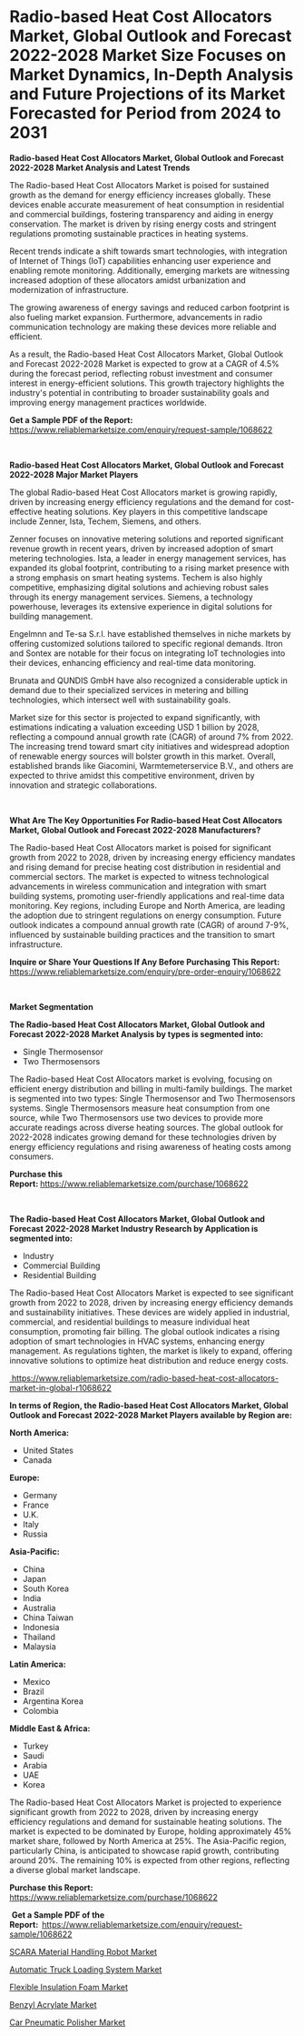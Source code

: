 <p><h1>Radio-based Heat Cost Allocators Market, Global Outlook and Forecast 2022-2028 Market Size Focuses on Market Dynamics, In-Depth Analysis and Future Projections of its Market Forecasted for Period from 2024 to 2031</h1></p><p><strong>Radio-based Heat Cost Allocators Market, Global Outlook and Forecast 2022-2028 Market Analysis and Latest Trends</strong></p>
<p><p>The Radio-based Heat Cost Allocators Market is poised for sustained growth as the demand for energy efficiency increases globally. These devices enable accurate measurement of heat consumption in residential and commercial buildings, fostering transparency and aiding in energy conservation. The market is driven by rising energy costs and stringent regulations promoting sustainable practices in heating systems.</p><p>Recent trends indicate a shift towards smart technologies, with integration of Internet of Things (IoT) capabilities enhancing user experience and enabling remote monitoring. Additionally, emerging markets are witnessing increased adoption of these allocators amidst urbanization and modernization of infrastructure. </p><p>The growing awareness of energy savings and reduced carbon footprint is also fueling market expansion. Furthermore, advancements in radio communication technology are making these devices more reliable and efficient. </p><p>As a result, the Radio-based Heat Cost Allocators Market, Global Outlook and Forecast 2022-2028 Market is expected to grow at a CAGR of 4.5% during the forecast period, reflecting robust investment and consumer interest in energy-efficient solutions. This growth trajectory highlights the industry's potential in contributing to broader sustainability goals and improving energy management practices worldwide.</p></p>
<p><strong>Get a Sample PDF of the Report:&nbsp;</strong> <a href="https://www.reliablemarketsize.com/enquiry/request-sample/1068622?utm_campaign=1615&utm_medium=2&utm_source=Github&utm_content=ia&utm_term=29102024&utm_id=radio-based-heat-cost-allocators-market-global-outlook-and-forecast-2022-2028">https://www.reliablemarketsize.com/enquiry/request-sample/1068622</a></p>
<p>&nbsp;</p>
<p><strong>Radio-based Heat Cost Allocators Market, Global Outlook and Forecast 2022-2028 Major Market Players</strong></p>
<p><p>The global Radio-based Heat Cost Allocators market is growing rapidly, driven by increasing energy efficiency regulations and the demand for cost-effective heating solutions. Key players in this competitive landscape include Zenner, Ista, Techem, Siemens, and others. </p><p>Zenner focuses on innovative metering solutions and reported significant revenue growth in recent years, driven by increased adoption of smart metering technologies. Ista, a leader in energy management services, has expanded its global footprint, contributing to a rising market presence with a strong emphasis on smart heating systems. Techem is also highly competitive, emphasizing digital solutions and achieving robust sales through its energy management services. Siemens, a technology powerhouse, leverages its extensive experience in digital solutions for building management.</p><p>Engelmnn and Te-sa S.r.l. have established themselves in niche markets by offering customized solutions tailored to specific regional demands. Itron and Sontex are notable for their focus on integrating IoT technologies into their devices, enhancing efficiency and real-time data monitoring. </p><p>Brunata and QUNDIS GmbH have also recognized a considerable uptick in demand due to their specialized services in metering and billing technologies, which intersect well with sustainability goals. </p><p>Market size for this sector is projected to expand significantly, with estimations indicating a valuation exceeding USD 1 billion by 2028, reflecting a compound annual growth rate (CAGR) of around 7% from 2022. The increasing trend toward smart city initiatives and widespread adoption of renewable energy sources will bolster growth in this market. Overall, established brands like Giacomini, Warmtemeterservice B.V., and others are expected to thrive amidst this competitive environment, driven by innovation and strategic collaborations.</p></p>
<p>&nbsp;</p>
<p><strong>What Are The Key Opportunities For Radio-based Heat Cost Allocators Market, Global Outlook and Forecast 2022-2028 Manufacturers?</strong></p>
<p><p>The Radio-based Heat Cost Allocators market is poised for significant growth from 2022 to 2028, driven by increasing energy efficiency mandates and rising demand for precise heating cost distribution in residential and commercial sectors. The market is expected to witness technological advancements in wireless communication and integration with smart building systems, promoting user-friendly applications and real-time data monitoring. Key regions, including Europe and North America, are leading the adoption due to stringent regulations on energy consumption. Future outlook indicates a compound annual growth rate (CAGR) of around 7-9%, influenced by sustainable building practices and the transition to smart infrastructure.</p></p>
<p><strong>Inquire or Share Your Questions If Any Before Purchasing This Report:</strong> <a href="https://www.reliablemarketsize.com/enquiry/pre-order-enquiry/1068622?utm_campaign=1615&utm_medium=2&utm_source=Github&utm_content=ia&utm_term=29102024&utm_id=radio-based-heat-cost-allocators-market-global-outlook-and-forecast-2022-2028">https://www.reliablemarketsize.com/enquiry/pre-order-enquiry/1068622</a></p>
<p>&nbsp;</p>
<p><strong>Market Segmentation</strong></p>
<p><strong>The Radio-based Heat Cost Allocators Market, Global Outlook and Forecast 2022-2028 Market Analysis by types is segmented into:</strong></p>
<p><ul><li>Single Thermosensor</li><li>Two Thermosensors</li></ul></p>
<p><p>The Radio-based Heat Cost Allocators market is evolving, focusing on efficient energy distribution and billing in multi-family buildings. The market is segmented into two types: Single Thermosensor and Two Thermosensors systems. Single Thermosensors measure heat consumption from one source, while Two Thermosensors use two devices to provide more accurate readings across diverse heating sources. The global outlook for 2022-2028 indicates growing demand for these technologies driven by energy efficiency regulations and rising awareness of heating costs among consumers.</p></p>
<p><strong>Purchase this Report:&nbsp;</strong><a href="https://www.reliablemarketsize.com/purchase/1068622?utm_campaign=1615&utm_medium=2&utm_source=Github&utm_content=ia&utm_term=29102024&utm_id=radio-based-heat-cost-allocators-market-global-outlook-and-forecast-2022-2028">https://www.reliablemarketsize.com/purchase/1068622</a></p>
<p>&nbsp;</p>
<p><strong>The Radio-based Heat Cost Allocators Market, Global Outlook and Forecast 2022-2028 Market Industry Research by Application is segmented into:</strong></p>
<p><ul><li>Industry</li><li>Commercial Building</li><li>Residential Building</li></ul></p>
<p><p>The Radio-based Heat Cost Allocators Market is expected to see significant growth from 2022 to 2028, driven by increasing energy efficiency demands and sustainability initiatives. These devices are widely applied in industrial, commercial, and residential buildings to measure individual heat consumption, promoting fair billing. The global outlook indicates a rising adoption of smart technologies in HVAC systems, enhancing energy management. As regulations tighten, the market is likely to expand, offering innovative solutions to optimize heat distribution and reduce energy costs.</p></p>
<p><a href="https://www.reliablemarketsize.com/radio-based-heat-cost-allocators-market-in-global-r1068622?utm_campaign=1615&utm_medium=2&utm_source=Github&utm_content=ia&utm_term=29102024&utm_id=radio-based-heat-cost-allocators-market-global-outlook-and-forecast-2022-2028">&nbsp;https://www.reliablemarketsize.com/radio-based-heat-cost-allocators-market-in-global-r1068622</a></p>
<p><strong>In terms of Region, the Radio-based Heat Cost Allocators Market, Global Outlook and Forecast 2022-2028 Market Players available by Region are:</strong></p>
<p>
    <p> <strong> North America: </strong>
        <ul>
            <li>United States</li>
            <li>Canada</li>
        </ul>
        </p> 
    <p> <strong> Europe: </strong>
        <ul>
            <li>Germany</li>
            <li>France</li>
            <li>U.K.</li>
            <li>Italy</li>
            <li>Russia</li>
        </ul>
        </p> 
    <p> <strong> Asia-Pacific: </strong>
        <ul>
            <li>China</li>
            <li>Japan</li>
            <li>South Korea</li>
            <li>India</li>
            <li>Australia</li>
            <li>China Taiwan</li>
            <li>Indonesia</li>
            <li>Thailand</li>
            <li>Malaysia</li>
        </ul>
        </p> 
    <p> <strong> Latin America: </strong>
        <ul>
            <li>Mexico</li>
            <li>Brazil</li>
            <li>Argentina Korea</li>
            <li>Colombia</li>
        </ul>
        </p> 
    <p> <strong> Middle East & Africa: </strong>
        <ul>
            <li>Turkey</li>
            <li>Saudi</li>
            <li>Arabia</li>
            <li>UAE</li>
            <li>Korea</li>
        </ul>
    </p>
    </p>
<p><p>The Radio-based Heat Cost Allocators Market is projected to experience significant growth from 2022 to 2028, driven by increasing energy efficiency regulations and demand for sustainable heating solutions. The market is expected to be dominated by Europe, holding approximately 45% market share, followed by North America at 25%. The Asia-Pacific region, particularly China, is anticipated to showcase rapid growth, contributing around 20%. The remaining 10% is expected from other regions, reflecting a diverse global market landscape.</p></p>
<p><strong>Purchase this Report: </strong><a href="https://www.reliablemarketsize.com/purchase/1068622?utm_campaign=1615&utm_medium=2&utm_source=Github&utm_content=ia&utm_term=29102024&utm_id=radio-based-heat-cost-allocators-market-global-outlook-and-forecast-2022-2028">https://www.reliablemarketsize.com/purchase/1068622</a></p>
<p>&nbsp;<strong>Get a Sample PDF of the Report:&nbsp;&nbsp;</strong><a href="https://www.reliablemarketsize.com/enquiry/request-sample/1068622?utm_campaign=1615&utm_medium=2&utm_source=Github&utm_content=ia&utm_term=29102024&utm_id=radio-based-heat-cost-allocators-market-global-outlook-and-forecast-2022-2028">https://www.reliablemarketsize.com/enquiry/request-sample/1068622</a></p>
<p><strong></strong></p>
<p><p><a href="https://issuu.com/reportprime-2/docs/scara-material-handling-robot-marke_2793217363f937?utm_campaign=1615&utm_medium=2&utm_source=Github&utm_content=ia&utm_term=29102024&utm_id=radio-based-heat-cost-allocators-market-global-outlook-and-forecast-2022-2028">SCARA Material Handling Robot Market</a></p><p><a href="https://www.linkedin.com/pulse/automatic-truck-loading-system-market-size-growth-trends-s9mge?utm_campaign=1615&utm_medium=2&utm_source=Github&utm_content=ia&utm_term=29102024&utm_id=radio-based-heat-cost-allocators-market-global-outlook-and-forecast-2022-2028">Automatic Truck Loading System Market</a></p><p><a href="https://www.linkedin.com/pulse/comprehensive-flexible-insulation-foam-market-report-regional-yhpmf?utm_campaign=1615&utm_medium=2&utm_source=Github&utm_content=ia&utm_term=29102024&utm_id=radio-based-heat-cost-allocators-market-global-outlook-and-forecast-2022-2028">Flexible Insulation Foam Market</a></p><p><a href="https://www.linkedin.com/pulse/benzyl-acrylate-market-size-share-trends-analysis-report-zd4mf?utm_campaign=1615&utm_medium=2&utm_source=Github&utm_content=ia&utm_term=29102024&utm_id=radio-based-heat-cost-allocators-market-global-outlook-and-forecast-2022-2028">Benzyl Acrylate Market</a></p><p><a href="https://issuu.com/reportprime-2/docs/car-pneumatic-polisher-market-size-_796dbdf2dfdb9b?utm_campaign=1615&utm_medium=2&utm_source=Github&utm_content=ia&utm_term=29102024&utm_id=radio-based-heat-cost-allocators-market-global-outlook-and-forecast-2022-2028">Car Pneumatic Polisher Market</a></p></p>